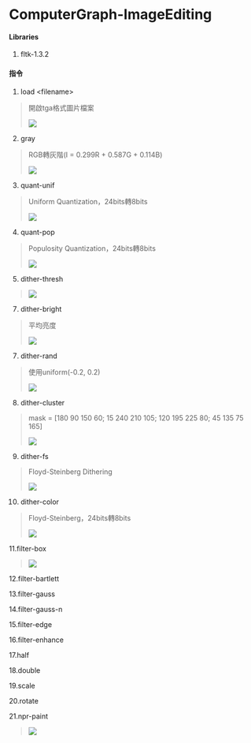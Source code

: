 # ComputerGraph-ImageEditing

#### Libraries
 1. fltk-1.3.2

#### 指令
 1. load \<filename\>
>    開啟tga格式圖片檔案
>
>    ![](https://i.imgur.com/UcbCWYJ.png)
 2. gray
>    RGB轉灰階(I = 0.299R + 0.587G + 0.114B)
>
>    ![](https://i.imgur.com/Cf2uCGd.png)
 3. quant-unif
>    Uniform Quantization，24bits轉8bits
>
>    ![](https://i.imgur.com/XWY9W5Q.png)
 4. quant-pop
>    Populosity Quantization，24bits轉8bits
>
>    ![](https://i.imgur.com/pBCKPvI.png)
 5. dither-thresh
>    ![](https://i.imgur.com/mUbIvsj.png)
 7. dither-bright
>    平均亮度
>
>    ![](https://i.imgur.com/HIn81q7.png)
 7. dither-rand
>   使用uniform(-0.2, 0.2)
>
>    ![](https://i.imgur.com/n4ArUZx.png)
 8. dither-cluster
>   mask = \[180 90 150 60; 15 240 210 105; 120 195 225 80; 45 135 75 165\]
>
>    ![](https://i.imgur.com/AT043Xt.png)
 9. dither-fs
>   Floyd-Steinberg Dithering
>
>    ![](https://i.imgur.com/hqMypJi.png)
 10. dither-color 
>   Floyd-Steinberg，24bits轉8bits
>
>    ![](https://i.imgur.com/XDrlYwa.png)

 11.filter-box
>    ![](https://i.imgur.com/FDYLGTc.png)

 12.filter-bartlett
>    
 13.filter-gauss
>    
 14.filter-gauss-n <kernel size>
>    
 15.filter-edge
>    
 16.filter-enhance
>    
 17.half
>    
 18.double
>    
 19.scale <n>
>    
 20.rotate <n>
>    
 21.npr-paint
>    ![](https://i.imgur.com/iezFnhY.png)
